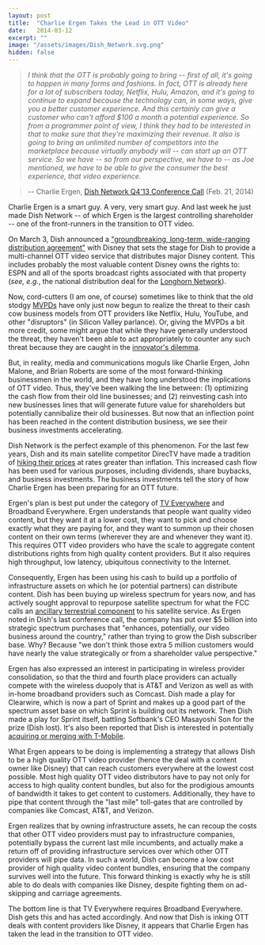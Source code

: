 ```yaml
---
layout: post
title:  "Charlie Ergen Takes the Lead in OTT Video"
date:   2014-03-12
excerpt: ""
image: "/assets/images/Dish_Network.svg.png" 
hidden: false 
---
```


> *I think that the OTT is probably going to bring -- first of all, it's going to happen in many forms and fashions. In fact, OTT is already here for a lot of subscribers today, Netflix, Hulu, Amazon, and it's going to continue to expand because the technology can, in some ways, give you a better customer experience. And this certainly can give a customer who can't afford $100 a month a potential experience. So from a programmer point of view, I think they had to be interested in that to make sure that they're maximizing their revenue. It also is going to bring an unlimited number of competitors into the marketplace because virtually anybody will -- can start up an OTT service. So we have -- so from our perspective, we have to -- as Joe mentioned, we have to be able to give the consumer the best experience, that video experience.*

> -- Charlie Ergen, [Dish Network Q4'13 Conference Call](http://seekingalpha.com/article/2040093-dish-network-management-discusses-q4-2013-results-earnings-call-transcript)  (Feb. 21, 2014)

Charlie Ergen is a smart guy.  A very, very smart guy.  And last week he just made Dish Network -- of which Ergen is the largest controlling shareholder -- one of the front-runners in the transition to OTT video.  

On March 3, Dish  announced a ["groundbreaking, long-term, wide-ranging distribution agreement"](http://dish.client.shareholder.com/releasedetail.cfm?ReleaseID=829762) with Disney that sets the stage for Dish to provide a multi-channel OTT video service that distributes major Disney content.  This includes probably the most valuable content Disney owns the rights to: ESPN and all of the sports broadcast rights associated with that property (*see, e.g.*, the national distribution deal for the [Longhorn Network](http://dish.client.shareholder.com/releasedetail.cfm?ReleaseID=829906)).

Now, cord-cutters (I am one, of course) sometimes like to think that the old stodgy [MVPDs](http://en.wikipedia.org/wiki/Multichannel_video_programming_distributor) have only just now begun to realize the threat to their cash cow business models from OTT providers like Netflix, Hulu, YouTube, and other "disruptors" (in Silicon Valley parlance).  Or, giving the MVPDs a bit more credit, some might argue that while they have generally understood the threat, they haven't been able to act appropriately to counter any such threat because they are caught in the [innovator's dilemma](http://en.wikipedia.org/wiki/The_Innovator%27s_Dilemma).   

But, in reality, media and communications moguls like Charlie Ergen, John Malone, and Brian Roberts are some of the most forward-thinking businessmen in the world, and they have long understood the implications of OTT video.  Thus, they've been walking the line between: (1) optimizing the cash flow from their old line businesses; and (2) reinvesting cash into new businesses lines that will generate future value for shareholders but potentially cannibalize their old businesses.  But now that an inflection point has been reached in the content distribution business, we see their business investments accelerating.  

Dish Network is the perfect example of this phenomenon.  For the last few years, Dish and its main satellite competitor DirecTV have made a tradition of [hiking their prices](http://money.cnn.com/2013/12/24/technology/dish-directv-price-hike/) at rates greater than inflation. This increased cash flow has been used for various purposes, including dividends, share buybacks, and business investments.  The business investments tell the story of how Charlie Ergen has been preparing for an OTT future.  

Ergen's plan is best put under the category of [TV Everywhere](http://en.wikipedia.org/wiki/TV_Everywhere) and Broadband Everywhere. Ergen understands that people want quality video content, but they want it at a lower cost, they want to pick and choose exactly what they are paying for, and they want to summon up their chosen content on their own terms (wherever they are and whenever they want it).  This requires OTT video providers who have the scale to aggregate content distributions rights from high quality content providers.  But it also requires high throughput, low latency, ubiquitous connectivity to the Internet.

Consequently, Ergen has been using his cash to build up a portfolio of infrastructure assets on which he (or potential partners) can distribute content.  Dish has been buying up wireless spectrum for years now, and has actively sought approval to repurpose satellite spectrum for what the FCC calls an [ancillary terrestrial component](http://transition.fcc.gov/ib/sd/ssr/atc.html) to his satellite service.  As Ergen noted in Dish's last conference call, the company has put over $5 billion into strategic spectrum purchases that "enhances, potentially, our video business around the country," rather than trying to grow the Dish subscriber base.  Why?  Because "we don't think those extra 5 million customers would have nearly the value strategically or from a shareholder value perspective."

Ergen has also expressed an interest in participating in wireless provider consolidation, so that the third and fourth place providers can actually compete with the wireless duopoly that is AT&T and Verizon as well as with in-home broadband providers such as Comcast. Dish made a play for Clearwire, which is now a part of Sprint and makes up a good part of the spectrum asset base on which Sprint is building out its network.  Then Dish made a play for Sprint itself, battling Softbank's CEO Masayoshi Son for the prize (Dish lost).  It's also been reported that Dish is interested in potentially [acquiring or merging with T-Mobile](http://www.reuters.com/article/2013/12/18/us-t-mobile-dish-idUSBRE9BH1AU20131218).  

What Ergen appears to be doing is implementing a strategy that allows Dish to be a high quality OTT video provider (hence the deal with a content owner like Disney) that can reach customers everywhere at the lowest cost possible.  Most high quality OTT video distributors have to pay not only for access to high quality content bundles, but also for the prodigious amounts of bandwidth it takes to get content to customers.  Additionally, they have to pipe that content through the "last mile" toll-gates that are controlled by companies like Comcast, AT&T, and Verizon.  

Ergen realizes that by owning infrastructure assets, he can recoup the costs that other OTT video providers must pay to infrastructure companies, potentially bypass the current last mile incumbents, and actually make a return off of providing infrastructure services over which other OTT providers will pipe data.  In such a world, Dish can become a low cost provider of high quality video content bundles, ensuring that the company survives well into the future.  This forward thinking is exactly why he is still able to do deals with companies like Disney, despite fighting them on ad-skipping and carriage agreements.

The bottom line is that TV Everywhere requires Broadband Everywhere.  Dish gets this and has acted accordingly.  And now that Dish is inking OTT deals with content providers like Disney, it appears that Charlie Ergen has taken the lead in the transition to OTT video.